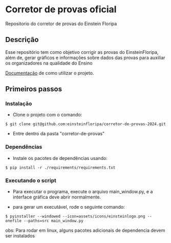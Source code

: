 # Corretor de provas oficial 

Repositorio do corretor de provas do Einstein Floripa

## Descrição

Esse repositório tem como objetivo corrigir as provas do EinsteinFloripa, além de, gerar gráficos e informações sobre dados das provas
para auxiliar os organizadores na qualidade do Ensino

[Documentação](https://docs.google.com/document/d/1mI35ySDHd7H55XcEsuavb23hBNMRAuuJiFJMtd-sevg/edit?usp=sharing) de como utilizar o projeto.

## Primeiros passos
### Instalação

* Clone o projeto com o comando:
```shell
$ git clone git@github.com:einsteinfloripa/corretor-de-provas-2024.git
``` 

* Entre dentro da pasta "corretor-de-provas"

### Dependências

* Instale os pacotes de dependências usando:
```shell
$ pip install -r ./requirements/requirements.txt
```

### Executando o script

* Para executar o programa, execute o arquivo main_window.py, e a interface gráfica deve abrir normalmente.

* para gerar um executável, rode o seguinte comando:
```shell
$ pyinstaller --windowed --icon=assets/icons/einsteinlogo.png --onefile --paths=src main_window.py
```

obs: Para rodar em linux, alguns pacotes adicionais de dependencia devem ser instalados

